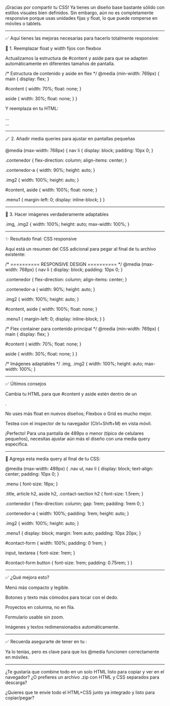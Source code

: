 ¡Gracias por compartir tu CSS! Ya tienes un diseño base bastante sólido con estilos visuales bien definidos. Sin embargo, aún no es completamente responsive porque usas unidades fijas y float, lo que puede romperse en móviles o tablets.


---

✅ Aquí tienes las mejoras necesarias para hacerlo totalmente responsive:

🔧 1. Reemplazar float y width fijos con flexbox

Actualizamos la estructura de #content y aside para que se adapten automáticamente en diferentes tamaños de pantalla.

/* Estructura de contenido y aside en flex */
@media (min-width: 769px) {
  main {
    display: flex;
  }

  #content {
    width: 70%;
    float: none;
  }

  aside {
    width: 30%;
    float: none;
  }
}

Y reemplaza en tu HTML:

<main>
  <section id="content">...</section>
  <aside>...</aside>
</main>


---

🪄 2. Añadir media queries para ajustar en pantallas pequeñas

@media (max-width: 768px) {
  nav li {
    display: block;
    padding: 10px 0;
  }

  .contenedor {
    flex-direction: column;
    align-items: center;
  }

  .contenedor-a {
    width: 90%;
    height: auto;
  }

  .img2 {
    width: 100%;
    height: auto;
  }

  #content,
  aside {
    width: 100%;
    float: none;
  }

  .menu1 {
    margin-left: 0;
    display: inline-block;
  }
}


---

🔧 3. Hacer imágenes verdaderamente adaptables

.img,
.img2 {
  width: 100%;
  height: auto;
  max-width: 100%;
}


---

✨ Resultado final: CSS responsive

Aquí está un resumen del CSS adicional para pegar al final de tu archivo existente:

/* ========== RESPONSIVE DESIGN ========== */
@media (max-width: 768px) {
  nav li {
    display: block;
    padding: 10px 0;
  }

  .contenedor {
    flex-direction: column;
    align-items: center;
  }

  .contenedor-a {
    width: 90%;
    height: auto;
  }

  .img2 {
    width: 100%;
    height: auto;
  }

  #content,
  aside {
    width: 100%;
    float: none;
  }

  .menu1 {
    margin-left: 0;
    display: inline-block;
  }
}

/* Flex container para contenido principal */
@media (min-width: 769px) {
  main {
    display: flex;
  }

  #content {
    width: 70%;
    float: none;
  }

  aside {
    width: 30%;
    float: none;
  }
}

/* Imágenes adaptables */
.img,
.img2 {
  width: 100%;
  height: auto;
  max-width: 100%;
}


---

✅ Últimos consejos

Cambia tu HTML para que #content y aside estén dentro de un <main>.

No uses más float en nuevos diseños; Flexbox o Grid es mucho mejor.

Testea con el inspector de tu navegador (Ctrl+Shift+M) en vista móvil.


¡Perfecto! Para una pantalla de 489px o menor (típico de celulares pequeños), necesitas ajustar aún más el diseño con una media query específica.


---

📱 Agrega esta media query al final de tu CSS:

@media (max-width: 489px) {
  .nav ul,
  nav li {
    display: block;
    text-align: center;
    padding: 10px 0;
  }

  .menu {
    font-size: 16px;
  }

  .title,
  article h2,
  aside h2,
  .contact-section h2 {
    font-size: 1.5rem;
  }

  .contenedor {
    flex-direction: column;
    gap: 1rem;
    padding: 1rem 0;
  }

  .contenedor-a {
    width: 100%;
    padding: 1rem;
    height: auto;
  }

  .img2 {
    width: 100%;
    height: auto;
  }

  .menu1 {
    display: block;
    margin: 1rem auto;
    padding: 10px 20px;
  }

  #contact-form {
    width: 100%;
    padding: 0 1rem;
  }

  input,
  textarea {
    font-size: 1rem;
  }

  #contact-form button {
    font-size: 1rem;
    padding: 0.75rem;
  }
}


---

✅ ¿Qué mejora esto?

Menú más compacto y legible.

Botones y texto más cómodos para tocar con el dedo.

Proyectos en columna, no en fila.

Formulario usable sin zoom.

Imágenes y textos redimensionados automáticamente.



---

✅ Recuerda asegurarte de tener en tu <head>:

<meta name="viewport" content="width=device-width, initial-scale=1.0">

Ya lo tenías, pero es clave para que los @media funcionen correctamente en móviles.


---

¿Te gustaría que combine todo en un solo HTML listo para copiar y ver en el navegador? ¿O prefieres un archivo .zip con HTML y CSS separados para descarga?




¿Quieres que te envíe todo el HTML+CSS junto ya integrado y listo para copiar/pegar?

